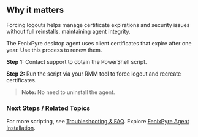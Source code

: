 
## Why it matters
Forcing logouts helps manage certificate expirations and security issues without full reinstalls, maintaining agent integrity.

The FenixPyre desktop agent uses client certificates that expire after one year. Use this process to renew them.

**Step 1:** Contact support to obtain the PowerShell script.

**Step 2:** Run the script via your RMM tool to force logout and recreate certificates.

> **Note:** No need to uninstall the agent.

### Next Steps / Related Topics
For more scripting, see [Troubleshooting & FAQ](/09-troubleshooting-&-faq). Explore [FenixPyre Agent Installation](/03-setup-&-installation/install-windows-agent).